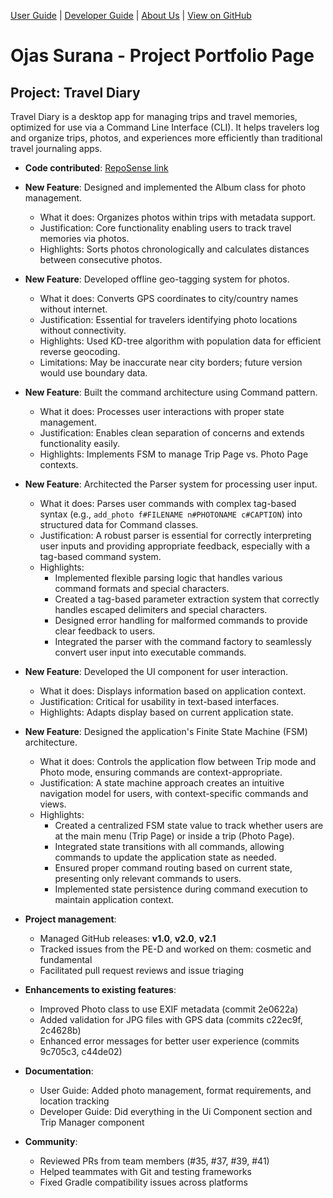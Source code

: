 [User Guide](../UserGuide.md) | [Developer Guide](../DeveloperGuide.md) | [About Us](../AboutUs.md) | [View on GitHub](https://github.com/ojassurana/tp)

# Ojas Surana - Project Portfolio Page

## Project: Travel Diary

Travel Diary is a desktop app for managing trips and travel memories, optimized for use via a Command Line Interface (CLI). It helps travelers log and organize trips, photos, and experiences more efficiently than traditional travel journaling apps.

* **Code contributed**: [RepoSense link](https://nus-cs2113-ay2425s2.github.io/tp-dashboard/?search=ojassurana&breakdown=true&sort=groupTitle%20dsc&sortWithin=title&since=2025-02-21&timeframe=commit&mergegroup=&groupSelect=groupByRepos&checkedFileTypes=docs~functional-code~test-code~other)

* **New Feature**: Designed and implemented the Album class for photo management.
  * What it does: Organizes photos within trips with metadata support.
  * Justification: Core functionality enabling users to track travel memories via photos.
  * Highlights: Sorts photos chronologically and calculates distances between consecutive photos.

* **New Feature**: Developed offline geo-tagging system for photos.
  * What it does: Converts GPS coordinates to city/country names without internet.
  * Justification: Essential for travelers identifying photo locations without connectivity.
  * Highlights: Used KD-tree algorithm with population data for efficient reverse geocoding.
  * Limitations: May be inaccurate near city borders; future version would use boundary data.

* **New Feature**: Built the command architecture using Command pattern.
  * What it does: Processes user interactions with proper state management.
  * Justification: Enables clean separation of concerns and extends functionality easily.
  * Highlights: Implements FSM to manage Trip Page vs. Photo Page contexts.

* **New Feature**: Architected the Parser system for processing user input.
  * What it does: Parses user commands with complex tag-based syntax (e.g., `add_photo f#FILENAME n#PHOTONAME c#CAPTION`) into structured data for Command classes.
  * Justification: A robust parser is essential for correctly interpreting user inputs and providing appropriate feedback, especially with a tag-based command system.
  * Highlights: 
    * Implemented flexible parsing logic that handles various command formats and special characters.
    * Created a tag-based parameter extraction system that correctly handles escaped delimiters and special characters.
    * Designed error handling for malformed commands to provide clear feedback to users.
    * Integrated the parser with the command factory to seamlessly convert user input into executable commands.

* **New Feature**: Developed the UI component for user interaction.
  * What it does: Displays information based on application context.
  * Justification: Critical for usability in text-based interfaces.
  * Highlights: Adapts display based on current application state.

* **New Feature**: Designed the application's Finite State Machine (FSM) architecture.
  * What it does: Controls the application flow between Trip mode and Photo mode, ensuring commands are context-appropriate.
  * Justification: A state machine approach creates an intuitive navigation model for users, with context-specific commands and views.
  * Highlights:
    * Created a centralized FSM state value to track whether users are at the main menu (Trip Page) or inside a trip (Photo Page).
    * Integrated state transitions with all commands, allowing commands to update the application state as needed.
    * Ensured proper command routing based on current state, presenting only relevant commands to users.
    * Implemented state persistence during command execution to maintain application context.

* **Project management**:
  * Managed GitHub releases: **v1.0**, **v2.0**, **v2.1**
  * Tracked issues from the PE-D and worked on them: cosmetic and fundamental
  * Facilitated pull request reviews and issue triaging

* **Enhancements to existing features**:
  * Improved Photo class to use EXIF metadata (commit 2e0622a)
  * Added validation for JPG files with GPS data (commits c22ec9f, 2c4628b)
  * Enhanced error messages for better user experience (commits 9c705c3, c44de02)

* **Documentation**:
  * User Guide: Added photo management, format requirements, and location tracking
  * Developer Guide: Did everything in the Ui Component section and Trip Manager component

* **Community**:
  * Reviewed PRs from team members (#35, #37, #39, #41)
  * Helped teammates with Git and testing frameworks
  * Fixed Gradle compatibility issues across platforms
